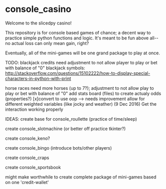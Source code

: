 # console_casino
Welcome to the slicedpy casino!

This repository is for console based games of chance; a decent way to practice simple python functions and logic. It's meant to be fun above all--no actual loss can only mean gain, right?

Eventually, all of the mini-games will be one grand package to play at once.



TODO:
blackjack credits need adjustment to not allow player to play or bet with balance of "0"
blackjack symbols: http://stackoverflow.com/questions/15102222/how-to-display-special-characters-in-python-with-print

horse races  need more horses (up to 7?); adjustment to not allow play to play or bet with balance of "0"
add stats board (files) to create actualy odds (properties?)
[x]convert to use oop --> needs improvement
allow for different weighted variables (like jocky and weather)
(9 Dec 2016) Get the interaction working properly


IDEAS:
create base for console_roullette (practice of time/sleep)

create console_slotmachine (or better off practice tkinter?)

create console_keno?

create console_bingo (introduce bots/other players)

create console_craps

create console_sportsbook

might make worthwhile to create complete package of mini-games based on one 'credit-wallet'
